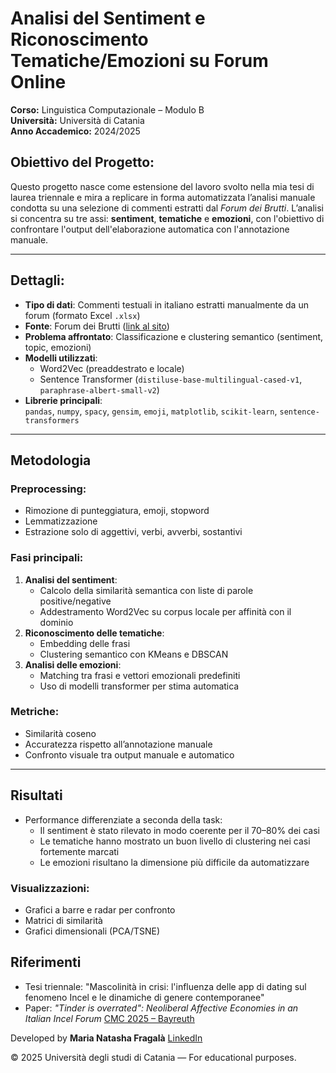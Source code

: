 # Analisi del Sentiment e Riconoscimento Tematiche/Emozioni su Forum Online

**Corso:** Linguistica Computazionale – Modulo B  
**Università:** Università di Catania  
**Anno Accademico:** 2024/2025  

## Obiettivo del Progetto:
Questo progetto nasce come estensione del lavoro svolto nella mia tesi di laurea triennale e mira a replicare in forma automatizzata l’analisi manuale condotta su una selezione di commenti estratti dal *Forum dei Brutti*. L’analisi si concentra su tre assi: **sentiment**, **tematiche** e **emozioni**, con l'obiettivo di confrontare l'output dell'elaborazione automatica con l'annotazione manuale.

---

## Dettagli: 

- **Tipo di dati**: Commenti testuali in italiano estratti manualmente da un forum (formato Excel `.xlsx`)
- **Fonte**: Forum dei Brutti ([link al sito](https://ilforumdeibrutti.is/))
- **Problema affrontato**: Classificazione e clustering semantico (sentiment, topic, emozioni)
- **Modelli utilizzati**:
  - Word2Vec (preaddestrato e locale)
  - Sentence Transformer (`distiluse-base-multilingual-cased-v1`, `paraphrase-albert-small-v2`)
- **Librerie principali**:  
  `pandas`, `numpy`, `spacy`, `gensim`, `emoji`, `matplotlib`, `scikit-learn`, `sentence-transformers`

---

## Metodologia

### Preprocessing:
- Rimozione di punteggiatura, emoji, stopword
- Lemmatizzazione
- Estrazione solo di aggettivi, verbi, avverbi, sostantivi

### Fasi principali:
1. **Analisi del sentiment**:
   - Calcolo della similarità semantica con liste di parole positive/negative
   - Addestramento Word2Vec su corpus locale per affinità con il dominio
2. **Riconoscimento delle tematiche**:
   - Embedding delle frasi
   - Clustering semantico con KMeans e DBSCAN
3. **Analisi delle emozioni**:
   - Matching tra frasi e vettori emozionali predefiniti
   - Uso di modelli transformer per stima automatica

### Metriche:
- Similarità coseno
- Accuratezza rispetto all’annotazione manuale
- Confronto visuale tra output manuale e automatico

---

## Risultati

- Performance differenziate a seconda della task:
  - Il sentiment è stato rilevato in modo coerente per il 70–80% dei casi
  - Le tematiche hanno mostrato un buon livello di clustering nei casi fortemente marcati
  - Le emozioni risultano la dimensione più difficile da automatizzare

### Visualizzazioni:
- Grafici a barre e radar per confronto
- Matrici di similarità
- Grafici dimensionali (PCA/TSNE)


## Riferimenti
- Tesi triennale: "Mascolinità in crisi: l'influenza delle app di dating sul fenomeno Incel e le dinamiche di genere contemporanee"  
- Paper: *"Tinder is overrated": Neoliberal Affective Economies in an Italian Incel Forum* [CMC 2025 – Bayreuth](https://www.cmc2025.uni-bayreuth.de/en/index.html)

Developed by **Maria Natasha Fragalà** 
[LinkedIn](https://www.linkedin.com/in/marianatasha-fragalà)

© 2025 Università degli studi di Catania — For educational purposes.
